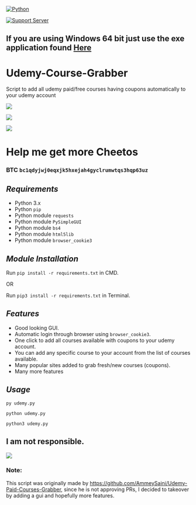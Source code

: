 [![Python](https://forthebadge.com/images/badges/made-with-python.svg)](https://www.python.org/)

[![Support Server](https://img.shields.io/discord/591914197219016707.svg?color=7289da&label=Dev+Line&logo=discord&style=forthebadge)](https://discord.gg/wFsfhJh4Rh)

## If you are using **Windows 64 bit** just use the exe application found [Here](https://github.com/techtanic/Udemy-Course-Grabber/releases)

# Udemy-Course-Grabber
Script to add all udemy paid/free courses having coupons automatically to your udemy account

![](https://cdn.discordapp.com/attachments/758388245591228437/791362267421737040/image.png)

![](https://cdn.discordapp.com/attachments/728226386602623019/791664965684953119/image_1.png)

![](https://cdn.discordapp.com/attachments/758388245591228437/791361656138891294/Screenshot_2020-12-23_204114.png)


# Help me get more Cheetos
### BTC `bc1qdyjwj0eqxjk5hxejah4gyclrumwtqs3hqp63uz` 

## ***Requirements***

- Python 3.x
- Python `pip`
- Python module `requests`
- Python module `PySimpleGUI`
- Python module `bs4`
- Python module `html5lib`
- Python module `browser_cookie3`

## ***Module Installation***
Run	`pip install -r requirements.txt` in CMD.

OR

Run `pip3 install -r requirements.txt` in Terminal.

## ***Features***

- Good looking GUI.
- Automatic login through browser using `browser_cookie3`.
- One click to add all courses available with coupons to your udemy account.
- You can add any specific course to your account from the list of courses available.
- Many popular sites added to grab fresh/new courses (coupons).
- Many more features

## ***Usage***
`py udemy.py`

`python udemy.py`

`python3 udemy.py`

## I am not responsible.
![](https://cdn.discordapp.com/attachments/749247352073617518/785906195767754753/unknown.png)

### Note: 
This script was originally made by https://github.com/AmmeySaini/Udemy-Paid-Courses-Grabber, since he is not approving PRs, I decided to takeover by adding a gui and hopefully more features.
